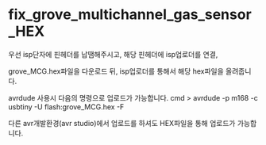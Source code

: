 # fix_grove_multichannel_gas_sensor_HEX

우선 isp단자에 핀헤더를 납땜해주시고, 해당 핀헤더에 isp업로더를 연결,

grove_MCG.hex파일을 다운로드 뒤, isp업로더를 통해서 해당 hex파일을 올려줍니다.


avrdude 사용시 다음의 명령으로 업로드가 가능합니다.
cmd > avrdude -p m168 -c usbtiny -U flash:grove_MCG.hex -F


다른 avr개발환경(avr studio)에서 업로드를 하셔도 HEX파일을 통해 업로드가 가능합니다.

